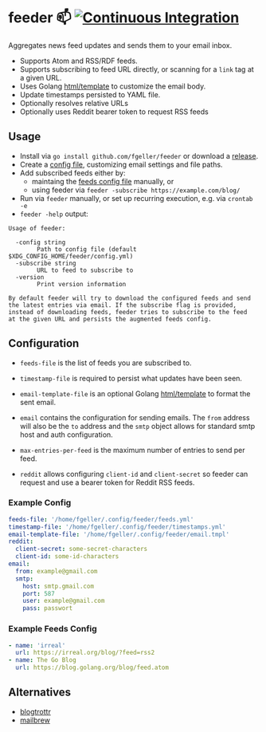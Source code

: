 # feeder 📫 [![Continuous Integration](https://github.com/fgeller/feeder/actions/workflows/go.yml/badge.svg)](https://github.com/fgeller/feeder/actions/workflows/go.yml)

Aggregates news feed updates and sends them to your email inbox.

- Supports Atom and RSS/RDF feeds.
- Supports subscribing to feed URL directly, or scanning for a `link` tag at a given URL.
- Uses Golang [html/template](https://golang.org/pkg/html/template/#pkg-overview) to customize the email body.
- Update timestamps persisted to YAML file.
- Optionally resolves relative URLs
- Optionally uses Reddit bearer token to request RSS feeds

## Usage

- Install via `go install github.com/fgeller/feeder` or download a [release](https://github.com/fgeller/feeder/releases).
- Create a [config file](https://github.com/fgeller/feeder#example-config), customizing email settings and file paths.
- Add subscribed feeds either by:
  - maintaing the [feeds config file](https://github.com/fgeller/feeder#example-feeds-config) manually, or
  - using feeder via `feeder -subscribe https://example.com/blog/`
- Run via `feeder` manually, or set up recurring execution, e.g. via `crontab -e`
- `feeder -help` output:
```
Usage of feeder:

  -config string
        Path to config file (default $XDG_CONFIG_HOME/feeder/config.yml)
  -subscribe string
        URL to feed to subscribe to
  -version
        Print version information

By default feeder will try to download the configured feeds and send
the latest entries via email. If the subscribe flag is provided, 
instead of downloading feeds, feeder tries to subscribe to the feed 
at the given URL and persists the augmented feeds config.
```

## Configuration

- `feeds-file` is the list of feeds you are subscribed to.

- `timestamp-file` is required to persist what updates have been seen.

- `email-template-file` is an optional Golang [html/template](https://golang.org/pkg/html/template/#pkg-overview) to format the sent email.

- `email` contains the configuration for sending emails. The `from` address will
  also be the `to` address and the `smtp` object allows for standard smtp host
  and auth configuration.

- `max-entries-per-feed` is the maximum number of entries to send per feed.

- `reddit` allows configuring `client-id` and `client-secret` so feeder can request and use a bearer token for Reddit RSS feeds.

### Example Config

```yaml
feeds-file: '/home/fgeller/.config/feeder/feeds.yml'
timestamp-file: '/home/fgeller/.config/feeder/timestamps.yml'
email-template-file: '/home/fgeller/.config/feeder/email.tmpl'
reddit:
  client-secret: some-secret-characters
  client-id: some-id-characters
email:
  from: example@gmail.com
  smtp:
    host: smtp.gmail.com
    port: 587
    user: example@gmail.com
    pass: passwort
```

### Example Feeds Config

```yaml
- name: 'irreal'
  url: https://irreal.org/blog/?feed=rss2
- name: The Go Blog
  url: https://blog.golang.org/blog/feed.atom
```

## Alternatives

- [blogtrottr](https://blogtrottr.com)
- [mailbrew](https://mailbrew.com/)
